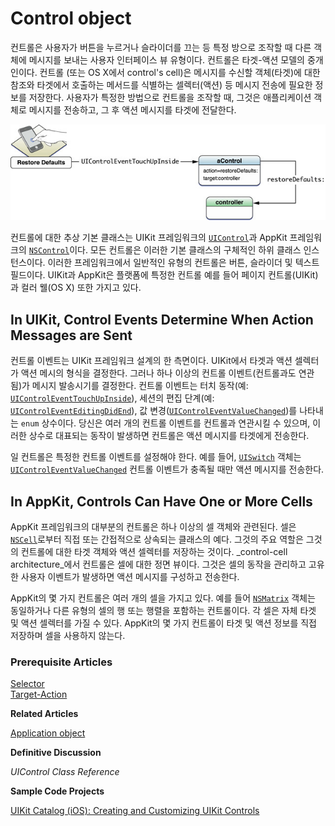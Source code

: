 # Control object

컨트롤은 사용자가 버튼을 누르거나 슬라이더를 끄는 등 특정 방으로 조작할 때 다른 객체에 메시지를 보내는 사용자 인터페이스 뷰 유형이다. 컨트롤은 타겟-액션 모델의 중개인이다. 컨트롤 \(또는 OS X에서 control's cell\)은 메시지를 수신할 객체\(타겟\)에 대한 참조와 타겟에서 호출하는 메서드를 식별하는 셀렉터\(액션\) 등 메시지 전송에 필요한 정보를 저장한다. 사용자가 특정한 방법으로 컨트롤을 조작할 때, 그것은 애플리케이션 객체로 메시지를 전송하고, 그 후 액션 메시지를 타겟에 전달한다.

![](../../.gitbook/assets/target_action.jpg)

컨트롤에 대한 추상 기본 클래스는 UIKit 프레임워크의 [`UIControl`](https://developer.apple.com/documentation/uikit/uicontrol)과 AppKit 프레임워크의 [`NSControl`](https://developer.apple.com/documentation/appkit/nscontrol)이다. 모든 컨트롤은 이러한 기본 클래스의 구체적인 하위 클래스 인스턴스이다. 이러한 프레임워크에서 일반적인 유형의 컨트롤은 버튼, 슬라이더 및 텍스트 필드이다. UIKit과 AppKit은 플랫폼에 특정한 컨트롤 예를 들어 페이지 컨트롤\(UIKit\)과 컬러 웰\(OS X\) 또한 가지고 있다.

## In UIKit, Control Events Determine When Action Messages are Sent

컨트롤 이벤트는 UIKit 프레임워크 설계의 한 측면이다. UIKit에서 타겟과 액션 셀렉터가 액션 메시의 형식을 결정한다. 그러나 하나 이상의 컨트롤 이벤트\(컨트롤과도 연관됨\)가 메시지 발송시기를 결정한다. 컨트롤 이벤트는 터치 동작\(예: [`UIControlEventTouchUpInside`](https://developer.apple.com/documentation/uikit/uicontrol/event/1618236-touchupinside)\), 세션의 편집 단계\(예: [`UIControlEventEditingDidEnd`](https://developer.apple.com/documentation/uikit/uicontrolevents/uicontroleventeditingdidend)\), 값 변경\([`UIControlEventValueChanged`](https://developer.apple.com/documentation/uikit/uicontrol/event/1618238-valuechanged)\)를 나타내는 `enum` 상수이다. 당신은 여러 개의 컨트롤 이벤트를 컨트롤과 연관시킬 수 있으며, 이러한 상수로 대표되는 동작이 발생하면 컨트롤은 액션 메시지를 타겟에게 전송한다.

일 컨트롤은 특정한 컨트롤 이벤트를 설정해야 한다. 예를 들어, [`UISwitch`](https://developer.apple.com/documentation/uikit/uiswitch) 객체는 [`UIControlEventValueChanged`](https://developer.apple.com/documentation/uikit/uicontrol/event/1618238-valuechanged) 컨트롤 이벤트가 충족될 때만 액션 메시지를 전송한다.

## In AppKit, Controls Can Have One or More Cells

AppKit 프레임워크의 대부분의 컨트롤은 하나 이상의 셀 객체와 관련된다. 셀은 [`NSCell`](https://developer.apple.com/documentation/appkit/nscell)로부터 직접 또는 간접적으로 상속되는 클래스의 예다. 그것의 주요 역할은 그것의 컨트롤에 대한 타겟 객체와 액션 셀렉터를 저장하는 것이다. _control-cell architecture_에서 컨트롤은 셀에 대한 정면 뷰이다. 그것은 셀의 동작을 관리하고 고유한 사용자 이벤트가 발생하면 액션 메시지를 구성하고 전송한다.

AppKit의 몇 가지 컨트롤은 여러 개의 셀을 가지고 있다. 예를 들어 [`NSMatrix`](https://developer.apple.com/documentation/appkit/nsmatrix) 객체는 동일하거나 다른 유형의 셀의 행 또는 행렬을 포함하는 컨트롤이다. 각 셀은 자체 타겟 및 액션 셀렉터를 가질 수 있다. AppKit의 몇 가지 컨트롤이 타겟 및 액션 정보를 직접 저장하며 셀을 사용하지 않는다.

### Prerequisite Articles

[Selector](https://developer.apple.com/library/archive/documentation/General/Conceptual/DevPedia-CocoaCore/Selector.html#//apple_ref/doc/uid/TP40008195-CH48)  
[Target-Action](https://developer.apple.com/library/archive/documentation/General/Conceptual/Devpedia-CocoaApp/TargetAction.html#//apple_ref/doc/uid/TP40009071-CH3-SW1)

**Related Articles**

[Application object](https://developer.apple.com/library/archive/documentation/General/Conceptual/Devpedia-CocoaApp/ApplicationObject.html#//apple_ref/doc/uid/TP40009071-CH10-SW1)

**Definitive Discussion**

_UIControl Class Reference_

**Sample Code Projects**

[UIKit Catalog \(iOS\): Creating and Customizing UIKit Controls](https://developer.apple.com/library/archive/samplecode/UICatalog/Introduction/Intro.html#//apple_ref/doc/uid/DTS40007710)

